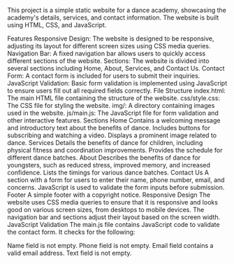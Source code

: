 This project is a simple static website for a dance academy, showcasing the academy's details, services, and contact information. The website is built using HTML, CSS, and JavaScript.

Features
Responsive Design: The website is designed to be responsive, adjusting its layout for different screen sizes using CSS media queries.
Navigation Bar: A fixed navigation bar allows users to quickly access different sections of the website.
Sections: The website is divided into several sections including Home, About, Services, and Contact Us.
Contact Form: A contact form is included for users to submit their inquiries.
JavaScript Validation: Basic form validation is implemented using JavaScript to ensure users fill out all required fields correctly.
File Structure
index.html: The main HTML file containing the structure of the website.
css/style.css: The CSS file for styling the website.
img/: A directory containing images used in the website.
js/main.js: The JavaScript file for form validation and other interactive features.
Sections
Home
Contains a welcoming message and introductory text about the benefits of dance.
Includes buttons for subscribing and watching a video.
Displays a prominent image related to dance.
Services
Details the benefits of dance for children, including physical fitness and coordination improvements.
Provides the schedule for different dance batches.
About
Describes the benefits of dance for youngsters, such as reduced stress, improved memory, and increased confidence.
Lists the timings for various dance batches.
Contact Us
A section with a form for users to enter their name, phone number, email, and concerns.
JavaScript is used to validate the form inputs before submission.
Footer
A simple footer with a copyright notice.
Responsive Design
The website uses CSS media queries to ensure that it is responsive and looks good on various screen sizes, from desktops to mobile devices. The navigation bar and sections adjust their layout based on the screen width.
JavaScript Validation
The main.js file contains JavaScript code to validate the contact form. It checks for the following:

Name field is not empty.
Phone field is not empty.
Email field contains a valid email address.
Text field is not empty.
